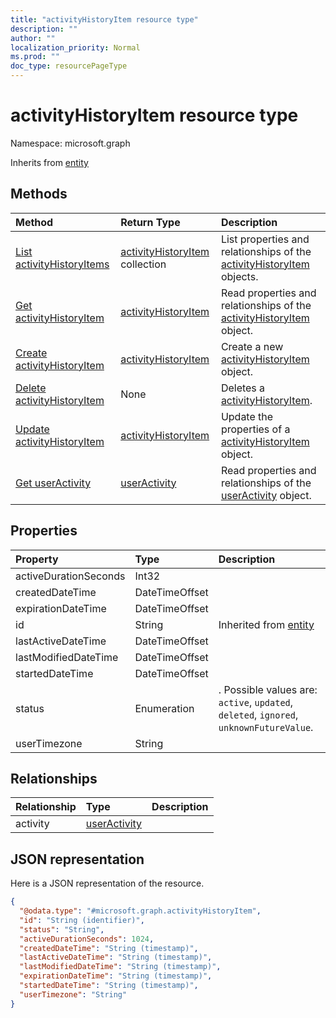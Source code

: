 ```yaml
---
title: "activityHistoryItem resource type"
description: ""
author: ""
localization_priority: Normal
ms.prod: ""
doc_type: resourcePageType
---
```


# activityHistoryItem resource type


Namespace: microsoft.graph




Inherits from [entity](../resources/entity.md)

## Methods
|Method|Return Type|Description|
|:---|:---|:---|
|[List activityHistoryItems](../api/activityhistoryitem-list.md)|[activityHistoryItem](../resources/activityhistoryitem.md) collection|List properties and relationships of the [activityHistoryItem](../resources/activityhistoryitem.md) objects.|
|[Get activityHistoryItem](../api/activityhistoryitem-get.md)|[activityHistoryItem](../resources/activityhistoryitem.md)|Read properties and relationships of the [activityHistoryItem](../resources/activityhistoryitem.md) object.|
|[Create activityHistoryItem](../api/activityhistoryitem-create.md)|[activityHistoryItem](../resources/activityhistoryitem.md)|Create a new [activityHistoryItem](../resources/activityhistoryitem.md) object.|
|[Delete activityHistoryItem](../api/activityhistoryitem-delete.md)|None|Deletes a [activityHistoryItem](../resources/activityhistoryitem.md).|
|[Update activityHistoryItem](../api/activityhistoryitem-update.md)|[activityHistoryItem](../resources/activityhistoryitem.md)|Update the properties of a [activityHistoryItem](../resources/activityhistoryitem.md) object.|
|[Get userActivity](../api/useractivity-get.md)|[userActivity](../resources/useractivity.md)|Read properties and relationships of the [userActivity](../resources/useractivity.md) object.|

## Properties
|Property|Type|Description|
|:---|:---|:---|
|activeDurationSeconds|Int32||
|createdDateTime|DateTimeOffset||
|expirationDateTime|DateTimeOffset||
|id|String| Inherited from [entity](../resources/entity.md)|
|lastActiveDateTime|DateTimeOffset||
|lastModifiedDateTime|DateTimeOffset||
|startedDateTime|DateTimeOffset||
|status|Enumeration|. Possible values are: `active`, `updated`, `deleted`, `ignored`, `unknownFutureValue`.|
|userTimezone|String||

## Relationships
|Relationship|Type|Description|
|:---|:---|:---|
|activity|[userActivity](../resources/useractivity.md)||

## JSON representation
Here is a JSON representation of the resource.
<!-- {
  "blockType": "resource",
  "keyProperty": "id",
  "@odata.type": "microsoft.graph.activityHistoryItem",
  "baseType": "microsoft.graph.entity",
  "openType": false
}
-->
``` json
{
  "@odata.type": "#microsoft.graph.activityHistoryItem",
  "id": "String (identifier)",
  "status": "String",
  "activeDurationSeconds": 1024,
  "createdDateTime": "String (timestamp)",
  "lastActiveDateTime": "String (timestamp)",
  "lastModifiedDateTime": "String (timestamp)",
  "expirationDateTime": "String (timestamp)",
  "startedDateTime": "String (timestamp)",
  "userTimezone": "String"
}
```

